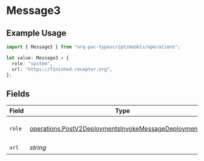 # Message3

## Example Usage

```typescript
import { Message3 } from "orq-poc-typescript/models/operations";

let value: Message3 = {
  role: "system",
  url: "https://finished-receptor.org",
};
```

## Fields

| Field                                                                                                                                | Type                                                                                                                                 | Required                                                                                                                             | Description                                                                                                                          |
| ------------------------------------------------------------------------------------------------------------------------------------ | ------------------------------------------------------------------------------------------------------------------------------------ | ------------------------------------------------------------------------------------------------------------------------------------ | ------------------------------------------------------------------------------------------------------------------------------------ |
| `role`                                                                                                                               | [operations.PostV2DeploymentsInvokeMessageDeploymentsRole](../../models/operations/postv2deploymentsinvokemessagedeploymentsrole.md) | :heavy_check_mark:                                                                                                                   | The role of the prompt message                                                                                                       |
| `url`                                                                                                                                | *string*                                                                                                                             | :heavy_check_mark:                                                                                                                   | N/A                                                                                                                                  |
